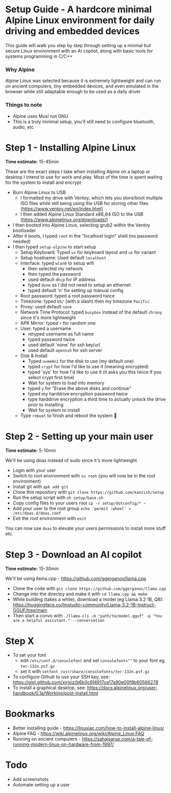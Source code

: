 # Setup Guide - A hardcore minimal Alpine Linux environment for daily driving and embedded devices

This guide will walk you step by step through setting up a minmal but secure Linux environment with an AI copilot, along with basic tools for systems programming in C/C++


### Why Alpine
Alpine Linux was selected because it is extremely lightweight and can run on ancient computers, tiny embedded devices, and even emulated in the browser while still adaptable enough to be used as a daily driver

### Things to note
- Alpine uses Musl not GNU
- This is a truly minimal setup, you'll still need to configure bluetooth, audio, etc



# Step 1 - Installing Alpine Linux
**Time estimate:** 15-45min

These are the exact steps I take when installing Alpine on a laptop or desktop I intend to use for work and play. Most of the time is spent waiting for the system to install and encrypt

- Burn Alpine Linux to USB
  - I formatted my drive with Ventoy, which lets you store/boot multiple ISO files while still being using the USB for storing other files (https://www.ventoy.net/en/index.html)
  - I then added Alpine Linux Standard x86_64 ISO to the USB (https://www.alpinelinux.org/downloads/)
- I then booted into Alpine Linux, selecting grub2 within the Ventoy bootloader
- After it boots, I typed `root` in the "localhost login" shell (no password needed)
- I then typed `setup-alpine` to start setup
  - Setup Keyboard: Typed `us` for keyboard layout and `us` for variant
  - Setup hostname: Used default `localhost`
  - Interface: typed `wlan0` to setup wifi
    - then selected my network
    - then typed the password
    - used default `dhcp` for IP address
    - typed `done` as I did not need to setup an ethernet
    - typed default 'n' for setting up manual config
  - Root password: typed a root password twice
  - Timezone: typed `US/` (with a slash) then my timezone `Pacific`
  - Proxy: used default `none`
  - Network Time Protocol: typed `busybox` instead of the default `chrony` since it's more lightweight
  - APK Mirror: typed `r` for random one
  - User: typed a username
    - retyped username as full name
    - typed password twice
    - used default 'none' for ssh key/url
    - used default `openssh` for ssh server
  - Disk & Install
    - Typed `nvme0n1` for the disk to use (my default one)
    - typed `crypt` for how I'd like to use it (meaning encrypted)
    - typed 'sys' for how I'd like to use it (it asks you this twice if you select crypt first time)
    - Wait for system to load into memory
    - typed `y` for "Erase the above disks and continue"
    - typed my harddrive encryption password twice
    - type harddrive encryption a third time to actually unlock the drive prior to installing
    - Wait for system to install
  - Type `reboot` to finish and reboot the system 🎉



# Step 2 - Setting up your main user
**Time estimate:** 5-10min

We'll be using doas instead of sudo since it's more lightweight

- Login with your user
- Switch to root environment with `su root` (you will now be in the root environment)
- Install git with `apk add git`
- Clone this repository with `git clone https://github.com/kanzish/setup`
- Run the setup script with `sh setup/base.sh`
- Copy config files to your users root `cp -r setup/dotconfig/* ~`
- Add your user to the root group `echo 'permit :wheel' > /etc/doas.d/doas.conf`
- Exit the root environment with `exit`

You can now use `doas` to elevate your users permissions to install more stuff etc.



# Step 3 - Download an AI copilot
**Time estimate:** 15-30min

We'll be using llama.cpp - https://github.com/ggerganov/llama.cpp

- Clone the code with `git clone https://github.com/ggerganov/llama.cpp`
- Change into the directoy and make it with `cd llama.cpp && make`
- While building (takes a while), download a model (eg Llama 3.2 1B, Q8): https://huggingface.co/lmstudio-community/Llama-3.2-1B-Instruct-GGUF/tree/main
- Then start a convo with `./llama-cli -m "path/to/model.gguf" -p "You are a helpful assistant." --conversation`



# Step X
- To set your font
  - edit `/etc/conf.d/consolefont` and set `consolefont=""` to your font eg `ter-132n.psf.gz`
  - set it with `setfont /usr/share/consolefonts/ter-132n.psf.gz`
- To configure Github to use your SSH key, see: https://gist.github.com/xirixiz/b6b0c6f4917ce17a90e00f9b60566278
- To install a graphical desktop, see: https://docs.alpinelinux.org/user-handbook/0.1a/Working/post-install.html



# Bookmarks
- Better installing guide - https://linuxiac.com/how-to-install-alpine-linux/
- Alpine FAQ - https://wiki.alpinelinux.org/wiki/Alpine_Linux:FAQ
- Running on ancient computers - https://sahajsarup.com/a-tale-of-running-modern-linux-on-hardware-from-1997/



# Todo
- Add screenshots
- Automate setting up a user

